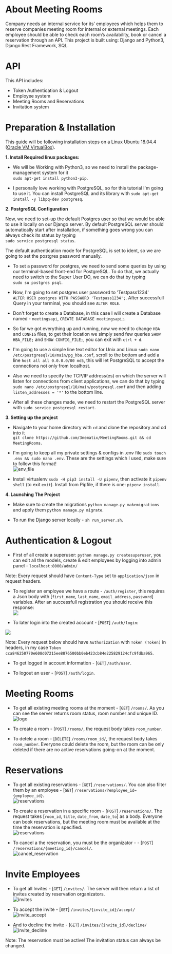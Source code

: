 # About Meeting Rooms
Company needs an internal service for its’ employees which helps them to reserve companies
meeting room for internal or external meetings. Each employee should be able to check each
room’s availability, book or cancel a reservation through an API.
This project is built using: Django and Python3, Django Rest Framework, SQL.

# API 
This API includes:
* Token Authentication & Logout
* Employee system
* Meeting Rooms and Reservations
* Invitation system


# Preparation & Installation
This guide will be following installation steps on a Linux Ubuntu 18.04.4 (<a href="https://www.virtualbox.org/">Oracle VM VirtualBox</a>).

<b>1. Install Required linux packages:</b>

* We will be Working with Python3, so we need to install the package-management system for it
<br/>`sudo apt-get install python3-pip`.

* I personally love working with PostgreSQL, so for this tutorial I'm going to use it. You can install PostgreSQL and its library with `sudo apt-get install -y libpq-dev postgresq`.

<b>2. PostgreSQL Configuration</b>

Now, we need to set-up the default Postgres user so that we would be able to use it locally on our Django server. By default PostgreSQL server should automatically start after installation, if something goes wrong you can always check its status by typing
<br/>`sudo service postgresql status`.

The default authentication mode for PostgreSQL is set to ident, so we are going to set the postgres password manually.

* To set a password for postgres, we need to send some queries by using our terminal-based front-end for PostgreSQL. To do that, we actually need to switch to the Super User DO, we can do that by typing <br/>`sudo su postgres psql`.

* Now, I'm going to set postgres user password to 'Testpass1234'<br/>`ALTER USER postgres WITH PASSWORD 'Testpass1234';`. After successfull Query in your terminal, you should see `ALTER ROLE`.

* Don't forget to create a Database, in this case I will create a Database named - `meetingsapi`, `CREATE DATABASE meetingsapi;`.

* So far we got everything up and running, now we need to change `HBA` and `CONFIG` files, to get their location we simply send few queries `SHOW HBA_FILE;` and `SHOW CONFIG_FILE;`, you can exit with `ctrl + d`. 

* I'm going to use a simple line text editor for Unix and Linux `sudo nano /etc/postgresql/10/main/pg_hba.conf`, scroll to the bottom and add a line `host all all 0.0.0.0/00 md5`, this will let PostgreSQL to accept the connections not only from localhost.

* Also we need to specify the TCP/IP address(es) on which the server will listen for connections from client applications, we can do that by typing `sudo nano /etc/postgresql/10/main/postgresql.conf` and then adding `listen_addresses = '*'` to the bottom line.

* After all these changes made, we need to restart the PostgreSQL server with `sudo service postgresql restart`.

<b>3. Setting up the project</b>

* Navigate to your home directory with `cd` and clone the repository and cd into it <br/>`git clone https://github.com/3nematix/MeetingRooms.git && cd MeetingRooms`.

* I'm going to keep all my private settings & configs in .env file `sudo touch .env && sudo nano .env`. These are the settings which I used, make sure to follow this format! <br/> <img src="https://i.gyazo.com/3cd6bb55e107bb074faecf2d1e5156f8.png" alt="env_file"/>

* Install virtualenv `sudo -H pip3 install -U pipenv`, then activate it `pipenv shell` (to exit `exit`). Install from Pipfile, if there is one: `pipenv install`.

<b>4. Launching The Project</b>

* Make sure to create the migrations `python manage.py makemigrations` and apply them `python manage.py migrate`.

* To run the Django server locally - `sh run_server.sh`.

# Authentication & Logout

* First of all create a superuser: `python manage.py createsuperuser`, you can edit all the models, create & edit employees by logging into admin panel - `localhost:8000/admin/`

Note: Every request should have `Content-Type` set to `application/json` in request headers.

* To register an employee we have a route - `/auth/register`, this requires a Json body with [`first_name`, `last_name`, `email_address`, `password`] variables. After an successfull registration you should receive this response:<br/><img src="https://i.gyazo.com/2e429a4ab9123c24ed2d4b6fad661509.png"/>

* To later login into the created account - [`POST`] `/auth/login`:
<img src="https://i.gyazo.com/acae5b282197d20cfbb63d2aabecd988.png"/>

Note: Every request below should have `Authorization` with `Token (Token)` in headers, in my case `Token cca846250770e608d07215ee8876500bb0eb423cb84e225829124cfc9fdba965`.

* To get logged in account information - [`GET`] `/auth/user`.

* To logout an user - [`POST`] `/auth/login`.

# Meeting Rooms

* To get all existing meeting rooms at the moment - [`GET`] `/rooms/`. As you can see the server returns room status, room number and unique ID.<br/><img src="https://i.gyazo.com/f8a56954d37e7c7486cc9ce91d9d45ab.png" alt="logo"/>

* To create a room - [`POST`] `/rooms/`, the request body takes `room_number`.

* To detele a room - [`DELETE`] `/rooms/room_id/`, the request body takes `room_number`. Everyone could delete the room, but the room can be only deleted if there are no active reservations going-on at the moment.

# Reservations

* To get all existing reservations - [`GET`] `/reservations/`. You can also filter them by an employee - [`GET`] `/reservations/?employee_id={employee_id}`.</br><img src="https://i.gyazo.com/466d217b313904dd5523251f8ad40e74.png" alt="reservations"/>

* To create a reservation in a specific room - [`POST`] `/reservations/`. The request takes [`room_id`, `title`, `date_from`, `date_to`] as a body. Everyone can book reservations, but the meeting room must be available at the time the reservation is specified.<br/><img src="https://i.gyazo.com/a78009808c58b45723084a667ee4a4a5.png" alt="reservations"/>

* To cancel a the reservation, you must be the organizator - - [`POST`] `/reservations/{meeting_id}/cancel/`.<br><img src="https://i.gyazo.com/3ad94c2f6e8026d167845ab59d4f90f7.png" alt="cancel_reservation"/>

# Invite Employees

* To get all Invites - [`GET`] `/invites/`. The server will then return a list of invites created by reservation organizators.<br/><img src="https://i.gyazo.com/03ff095b111363c3749a9ce5a9fabc64.png" alt="invites"/>

* To accept the invite - [`GET`] `/invites/{invite_id}/accept/`<br/><img src="https://i.gyazo.com/f53847da7ab6700a8eecb82c6cfb8674.png" alt="invite_accept"/>

* And to decline the invite - [`GET`] `/invites/{invite_id}/decline/`<br/><img src="https://i.gyazo.com/2d348fd15e7a28c07199a4805509fa28.png" alt="invite_decline"/>

Note: The reservation must be active! The invitation status can always be changed.
